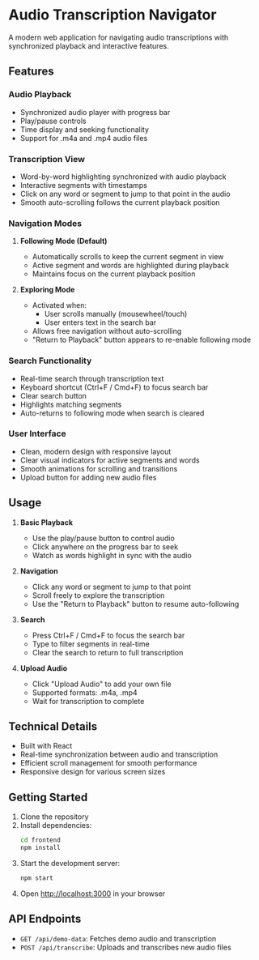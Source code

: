 # Audio Transcription Navigator

A modern web application for navigating audio transcriptions with synchronized playback and interactive features.

## Features

### Audio Playback
- Synchronized audio player with progress bar
- Play/pause controls
- Time display and seeking functionality
- Support for .m4a and .mp4 audio files

### Transcription View
- Word-by-word highlighting synchronized with audio playback
- Interactive segments with timestamps
- Click on any word or segment to jump to that point in the audio
- Smooth auto-scrolling follows the current playback position

### Navigation Modes
1. **Following Mode (Default)**
   - Automatically scrolls to keep the current segment in view
   - Active segment and words are highlighted during playback
   - Maintains focus on the current playback position

2. **Exploring Mode**
   - Activated when:
     - User scrolls manually (mousewheel/touch)
     - User enters text in the search bar
   - Allows free navigation without auto-scrolling
   - "Return to Playback" button appears to re-enable following mode

### Search Functionality
- Real-time search through transcription text
- Keyboard shortcut (Ctrl+F / Cmd+F) to focus search bar
- Clear search button
- Highlights matching segments
- Auto-returns to following mode when search is cleared

### User Interface
- Clean, modern design with responsive layout
- Clear visual indicators for active segments and words
- Smooth animations for scrolling and transitions
- Upload button for adding new audio files

## Usage

1. **Basic Playback**
   - Use the play/pause button to control audio
   - Click anywhere on the progress bar to seek
   - Watch as words highlight in sync with the audio

2. **Navigation**
   - Click any word or segment to jump to that point
   - Scroll freely to explore the transcription
   - Use the "Return to Playback" button to resume auto-following

3. **Search**
   - Press Ctrl+F / Cmd+F to focus the search bar
   - Type to filter segments in real-time
   - Clear the search to return to full transcription

4. **Upload Audio**
   - Click "Upload Audio" to add your own file
   - Supported formats: .m4a, .mp4
   - Wait for transcription to complete

## Technical Details

- Built with React
- Real-time synchronization between audio and transcription
- Efficient scroll management for smooth performance
- Responsive design for various screen sizes

## Getting Started

1. Clone the repository
2. Install dependencies:
   ```bash
   cd frontend
   npm install
   ```
3. Start the development server:
   ```bash
   npm start
   ```
4. Open [http://localhost:3000](http://localhost:3000) in your browser

## API Endpoints

- `GET /api/demo-data`: Fetches demo audio and transcription
- `POST /api/transcribe`: Uploads and transcribes new audio files 